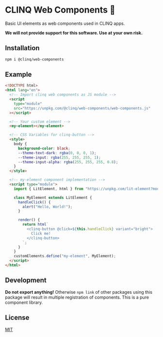 # CLINQ Web Components :art:

Basic UI elements as web components used in CLINQ apps.

**We will not provide support for this software. Use at your own risk.**

## Installation

```sh
npm i @clinq/web-components
```

## Example

```html
<!DOCTYPE html>
<html lang="en">
  <!-- Import clinq web components as JS module -->
  <script
    type="module"
    src="https://unpkg.com/@clinq/web-components/web-components.js"
  ></script>

  <!-- Your custom element -->
  <my-element></my-element>

  <!-- CSS Variables for clinq-button -->
  <style>
    body {
      background-color: black;
      --theme-text-dark: rgba(0, 0, 0, 1);
      --theme-input: rgba(255, 255, 255, 1);
      --theme-input-alpha: rgba(255, 255, 255, 0.8);
    }
  </style>

  <!-- my-element component implementation -->
  <script type="module">
    import { LitElement, html } from "https://unpkg.com/lit-element?module";

    class MyElement extends LitElement {
      handleClick() {
        alert("Hello, World!");
      }

      render() {
        return html`
          <clinq-button @click=${this.handleClick} variant="bright">
            Click me!
          </clinq-button>
        `;
      }
    }
    customElements.define("my-element", MyElement);
  </script>
</html>
```

## Development

**Do not export anything!** Otherwise `npm link` of other packages using this package will result in multiple registration of components. This is a pure component library.

## License

[MIT](LICENSE)
